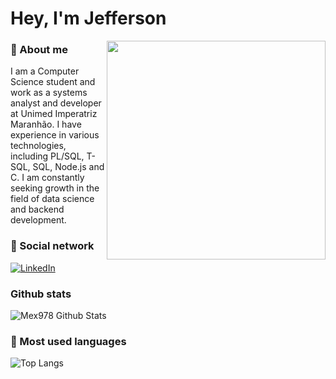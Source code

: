 # Hey, I'm Jefferson
<img align="right" width="350px" src="https://www.icegif.com/wp-content/uploads/2022/09/icegif-1210.gif">

### 🌟 About me
I am a Computer Science student and work as a systems analyst and developer at Unimed Imperatriz Maranhão. I have experience in various technologies, including PL/SQL, T-SQL, SQL, Node.js and C. I am constantly seeking growth in the field of data science and backend development.

### 📱 Social network
[![LinkedIn](https://img.shields.io/badge/LinkedIn-000?style=for-the-badge&logo=linkedin&logoColor=0E76A8)](https://www.linkedin.com/in/jefferson-lima-104799180/) 

### Github stats
<img alt="Mex978 Github Stats" src="https://github-readme-stats.vercel.app/api?username=jefflima11&show_icons=true&hide_border=true" />

### 🚀 Most used languages
![Top Langs](https://github-readme-stats.vercel.app/api/top-langs/?username=jefflima11&layout=compact)

